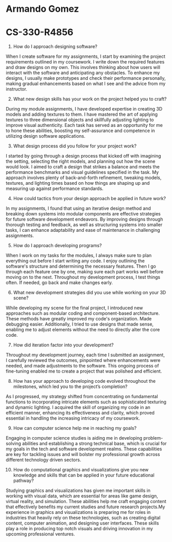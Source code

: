 # Armando Gomez
# CS-330-R4856

1. How do I approach designing software?

When I create software for my assignments, I start by examining the project requirements outlined in my coursework. I write down the required features and draw
designs on my own. This involves thinking about how users will interact with the software and anticipating any obstacles. To enhance my designs, I usually make
prototypes and check their performance personally, making gradual enhancements based on what I see and the advice from my instructor.

2. What new design skills has your work on the project helped you to craft?

During my module assignments, I have developed expertise in creating 3D models and adding textures to them. I have mastered the art of applying textures to three
dimensional objects and skillfully adjusting lighting to improve visual authenticity. Each task has served as an opportunity for me to hone these abilities,
boosting my self-assurance and competence in utilizing design software applications.

3. What design process did you follow for your project work? 

I started by going through a design process that kicked off with imagining the setting, selecting the right models, and planning out how the scene would look. I
aimed to craft a design that strikes a balance and meets the performance benchmarks and visual guidelines specified in the task. My approach involves plenty of
back-and-forth refinement, tweaking models, textures, and lighting times based on how things are shaping up and measuring up against performance standards.

4. How could tactics from your design approach be applied in future work?

In my assignments, I found that using an iterative design method and breaking down systems into modular components are effective strategies for future software
development endeavors. By improving designs through thorough testing and feedback, as well as structuring systems into smaller tasks, I can enhance adaptability
and ease of maintenance in challenging assignments. 

5. How do I approach developing programs?

When I work on my tasks for the modules, I always make sure to plan everything out before I start writing any code. I enjoy outlining the software's structure and
determining the necessary features. Then I go through each feature one by one, making sure each part works well before moving on to the next. Throughout my
development process, I test things often. If needed, go back and make changes early.

6. What new development strategies did you use while working on your 3D scene?

While developing my scene for the final project, I introduced new approaches such as modular coding and component-based architecture. These methods have greatly
improved my code's organization. Made debugging easier. Additionally, I tried to use designs that made sense, enabling me to adjust elements without the need to
directly alter the core code.

7. How did iteration factor into your development?

Throughout my development journey, each time I submitted an assignment, I carefully reviewed the outcomes, pinpointed where enhancements were needed, and made
adjustments to the software. This ongoing process of fine-tuning enabled me to create a project that was polished and efficient.

8. How has your approach to developing code evolved throughout the milestones, which led you to the project’s completion?

As I progressed, my strategy shifted from concentrating on fundamental functions to incorporating intricate elements such as sophisticated texturing and dynamic
lighting. I acquired the skill of organizing my code in an efficient manner, enhancing its effectiveness and clarity, which proved essential in handling the
increasing intricacy of my coursework.

9. How can computer science help me in reaching my goals?

Engaging in computer science studies is aiding me in developing problem-solving abilities and establishing a strong technical base, which is crucial for my goals
in the tech and software development realms. These capabilities are key for tackling issues and will bolster my professional growth across different technology
driven sectors.

10. How do computational graphics and visualizations give you new knowledge and skills that can be applied in your future educational pathway?

Studying graphics and visualizations has given me important skills in working with visual data, which are essential for areas like game design, virtual reality,
and simulation. These abilities help me craft engaging content that effectively benefits my current studies and future research projects.My experience in graphics
and visualizations is preparing me for roles in industries that heavily rely on these technologies, such as creating digital content, computer animation, and
designing user interfaces. These skills play a role in producing top notch visuals and driving innovation in my upcoming professional ventures.
#
#
